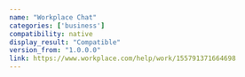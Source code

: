```yaml
---
name: "Workplace Chat"
categories: ['business']
compatibility: native
display_result: "Compatible"
version_from: "1.0.0.0"
link: https://www.workplace.com/help/work/155791371664698
---
```


